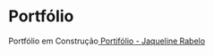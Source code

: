 
# Portfólio

Portfólio em Construção<a href="https://jaquelinerabelo.github.io/portfolio/" target="_blank"> Portifólio - Jaqueline Rabelo</a>

